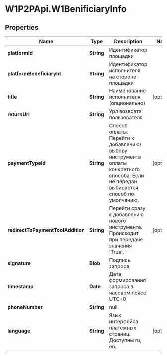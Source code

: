 # W1P2PApi.W1BenificiaryInfo

## Properties

Name | Type | Description | Notes
------------ | ------------- | ------------- | -------------
**platformId** | **String** | Идентификатор площадки | 
**platformBeneficiaryId** | **String** | Идентификатор исполнителя на стороне площадки | 
**title** | **String** | Наименование исполнителя (опционально) | [optional] 
**returnUrl** | **String** | Урл возврата пользователя | 
**paymentTypeId** | **String** | Способ оплаты. Перейти к добавлению/выбору инструмента оплаты конкретного способа. Если не передан выбирается способ по умолчанию. | [optional] 
**redirectToPaymentToolAddition** | **String** | Перейти сразу к добавлению нового инструмента. Происходит при передаче значения &#39;True&#39;. | [optional] 
**signature** | **Blob** | Подпись запроса | 
**timestamp** | **Date** | Дата формирования запроса в часовом поясе UTC+0 | 
**phoneNumber** | **String** | null | 
**language** | **String** | Язык интерфейса платежных страниц. Доступны ru, en. | [optional] 


